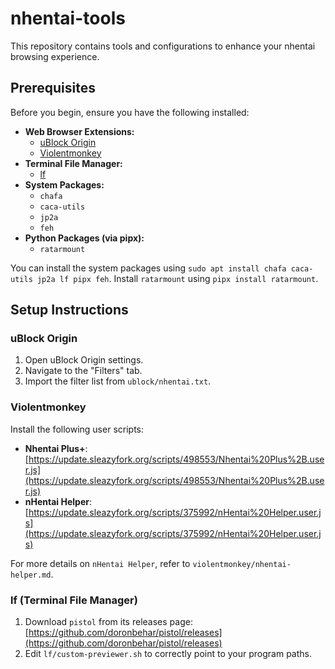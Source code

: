 # nhentai-tools

This repository contains tools and configurations to enhance your nhentai browsing experience.

## Prerequisites

Before you begin, ensure you have the following installed:

*   **Web Browser Extensions:**
    *   [uBlock Origin](https://addons.mozilla.org/en-US/firefox/addon/ublock-origin/)
    *   [Violentmonkey](https://addons.mozilla.org/en-US/firefox/addon/violentmonkey/)
*   **Terminal File Manager:**
    *   [lf](https://github.com/gokcehan/lf)
*   **System Packages:**
    *   `chafa`
    *   `caca-utils`
    *   `jp2a`
    *   `feh`
*   **Python Packages (via pipx):**
    *   `ratarmount`

You can install the system packages using `sudo apt install chafa caca-utils jp2a lf pipx feh`.
Install `ratarmount` using `pipx install ratarmount`.

## Setup Instructions

### uBlock Origin

1.  Open uBlock Origin settings.
2.  Navigate to the "Filters" tab.
3.  Import the filter list from `ublock/nhentai.txt`.

### Violentmonkey

Install the following user scripts:

*   **Nhentai Plus+**: [https://update.sleazyfork.org/scripts/498553/Nhentai%20Plus%2B.user.js](https://update.sleazyfork.org/scripts/498553/Nhentai%20Plus%2B.user.js)
*   **nHentai Helper**: [https://update.sleazyfork.org/scripts/375992/nHentai%20Helper.user.js](https://update.sleazyfork.org/scripts/375992/nHentai%20Helper.user.js)

For more details on `nHentai Helper`, refer to `violentmonkey/nhentai-helper.md`.

### lf (Terminal File Manager)

1.  Download `pistol` from its releases page: [https://github.com/doronbehar/pistol/releases](https://github.com/doronbehar/pistol/releases)
2.  Edit `lf/custom-previewer.sh` to correctly point to your program paths.

